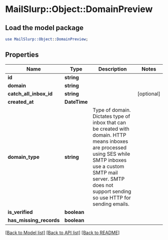 # MailSlurp::Object::DomainPreview

## Load the model package
```perl
use MailSlurp::Object::DomainPreview;
```

## Properties
Name | Type | Description | Notes
------------ | ------------- | ------------- | -------------
**id** | **string** |  | 
**domain** | **string** |  | 
**catch_all_inbox_id** | **string** |  | [optional] 
**created_at** | **DateTime** |  | 
**domain_type** | **string** | Type of domain. Dictates type of inbox that can be created with domain. HTTP means inboxes are processed using SES while SMTP inboxes use a custom SMTP mail server. SMTP does not support sending so use HTTP for sending emails. | 
**is_verified** | **boolean** |  | 
**has_missing_records** | **boolean** |  | 

[[Back to Model list]](../README#documentation-for-models) [[Back to API list]](../README#documentation-for-api-endpoints) [[Back to README]](../README)


